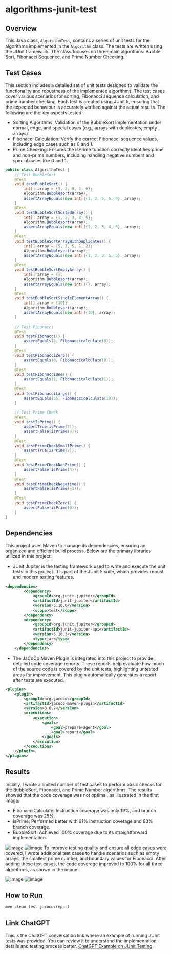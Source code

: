 # algorithms-junit-test
## Overview 
This Java class, `AlgorithmTest`, contains a series of unit tests for the algorithms implemented in the `Algorithm` class. The tests are written using the JUnit framework. The class focuses on three main algorithms: Bubble Sort, Fibonacci Sequence, and Prime Number Checking.
## Test Cases
This section includes a detailed set of unit tests designed to validate the functionality and robustness of the implemented algorithms. The test cases cover various scenarios for sorting, Fibonacci sequence calculation, and prime number checking. Each test is created using JUnit 5, ensuring that the expected behaviour is accurately verified against the actual results.
The following are the key aspects tested:
- Sorting Algorithms: Validation of the BubbleSort implementation under normal, edge, and special cases (e.g., arrays with duplicates, empty arrays).
- Fibonacci Calculation: Verify the correct Fibonacci sequence values, including edge cases such as 0 and 1.
- Prime Checking: Ensures the isPrime function correctly identifies prime and non-prime numbers, including handling negative numbers and special cases like 0 and 1.
```java
public class AlgorithmTest {
    // Test BubbleSort
    @Test
    void testBubbleSort() {
        int[] array = {5, 2, 9, 1, 6};
        Algorithm.Bubblesort(array);
        assertArrayEquals(new int[]{1, 2, 5, 6, 9}, array);
    }
    @Test
    void testBubbleSortSortedArray() {
        int[] array = {1, 2, 3, 4, 5};
        Algorithm.Bubblesort(array);
        assertArrayEquals(new int[]{1, 2, 3, 4, 5}, array); 
    }
    @Test
    void testBubbleSortArrayWithDuplicates() {
        int[] array = {5, 3, 5, 1, 2};
        Algorithm.Bubblesort(array);
        assertArrayEquals(new int[]{1, 2, 3, 5, 5}, array); 
    }
    @Test
    void testBubbleSortEmptyArray() {
        int[] array = {};
        Algorithm.Bubblesort(array);
        assertArrayEquals(new int[]{}, array); 
    }
    @Test
    void testBubbleSortSingleElementArray() {
        int[] array = {10};
        Algorithm.Bubblesort(array);
        assertArrayEquals(new int[]{10}, array); 
    }
    
    // Test Fibonacci
    @Test
    void testFibonacci() {
        assertEquals(8, Fibonaccicalculate(6));
    }
    @Test
    void testFibonacciZero() {
        assertEquals(0, Fibonaccicalculate(0)); 
    }
    @Test
    void testFibonacciOne() {
        assertEquals(1, Fibonaccicalculate(1)); 
    }    
    @Test
    void testFibonacciLarge() {
        assertEquals(55, Fibonaccicalculate(10)); 
    }
        
    // Test Prime Check
    @Test
    void testIsPrime() {
        assertTrue(isPrime(7));
        assertFalse(isPrime(4));
    }
    @Test
    void testPrimeCheckSmallPrime() {
        assertTrue(isPrime(2)); 
    }
    @Test
    void testPrimeCheckNonPrime() {
        assertFalse(isPrime(4)); 
    }
    @Test
    void testPrimeCheckNegative() {
        assertFalse(isPrime(-1)); 
    }    
    @Test
    void testPrimeCheckZero() {
        assertFalse(isPrime(0)); 
    }
}
```
## Dependencies
This project uses Maven to manage its dependencies, ensuring an organized and efficient build process. Below are the primary libraries utilized in this project:
- JUnit Jupiter is the testing framework used to write and execute the unit tests in this project. It is part of the JUnit 5 suite, which provides robust and modern testing features.
```xml
<dependencies>
        <dependency>
            <groupId>org.junit.jupiter</groupId>
            <artifactId>junit-jupiter</artifactId>
            <version>5.10.0</version>
            <scope>test</scope>
        </dependency>
        <dependency>
            <groupId>org.junit.jupiter</groupId>
            <artifactId>junit-jupiter-api</artifactId>
            <version>5.10.3</version>
            <type>jar</type>
        </dependency>
    </dependencies>
```
- The JaCoCo Maven Plugin is integrated into this project to provide detailed code coverage reports. These reports help evaluate how much of the source code is covered by the unit tests, highlighting untested areas for improvement. This plugin automatically generates a report after tests are executed.
```xml
<plugins>
    <plugin>
        <groupId>org.jacoco</groupId>
        <artifactId>jacoco-maven-plugin</artifactId>
        <version>0.8.7</version>
        <executions>
            <execution>
                <goals>
                    <goal>prepare-agent</goal>
                    <goal>report</goal>
                </goals>
            </execution>
        </executions>
    </plugin>
</plugins>
```
## Results
Initially, I wrote a limited number of test cases to perform basic checks for the BubbleSort, Fibonacci, and Prime Number algorithms. The results showed that the code coverage was not optimal, as illustrated in the first image:
- FibonacciCalculate: Instruction coverage was only 19%, and branch coverage was 25%.
- isPrime: Performed better with 91% instruction coverage and 83% branch coverage.
- BubbleSort: Achieved 100% coverage due to its straightforward implementation.
  
![image](https://github.com/user-attachments/assets/80193288-0b79-4c01-ad09-e68f1019def4)
![image](https://github.com/user-attachments/assets/3d8b8ba5-889e-4133-b623-69931c06351a)
To improve testing quality and ensure all edge cases were covered, I wrote additional test cases to handle scenarios such as empty arrays, the smallest prime number, and boundary values for Fibonacci. After adding these test cases, the code coverage improved to 100% for all three algorithms, as shown in the image:

![image](https://github.com/user-attachments/assets/35aaa3fb-da9d-463c-8060-a9e0b140daf6)
![image](https://github.com/user-attachments/assets/9ccd9c3d-4066-4a7b-9d82-4333593fee1d)
## How to Run
```bash
mvn clean test jacoco:report
```
## Link ChatGPT
This is the ChatGPT conversation link where an example of running JUnit tests was provided. You can review it to understand the implementation details and testing process better. [ChatGPT Example on JUnit Testing](https://chatgpt.com/share/677beb00-ccdc-8005-835a-46b5f6696ac7)
